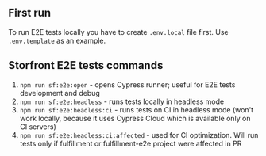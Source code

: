 ## First run

To run E2E tests locally you have to create `.env.local` file first.
Use `.env.template` as an example.

## Storfront E2E tests commands

1. `npm run sf:e2e:open` - opens Cypress runner; useful for E2E tests development and debug
2. `npm run sf:e2e:headless` - runs tests locally in headless mode
3. `npm run sf:e2e:headless:ci` - runs tests on CI in headless mode (won't work locally, because it uses Cypress Cloud which is available only on CI servers)
4. `npm run sf:e2e:headless:ci:affected` - used for CI optimization. Will run tests only if fulfillment or fulfillment-e2e project were affected in PR
